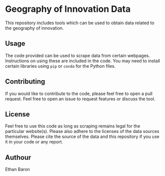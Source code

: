 # Geography of Innovation Data

This repository includes tools which can be used to obtain data related to the geography of innovation.

## Usage

The code provided can be used to scrape data from certain webpages.
Instructions on using these are included in the code.
You may need to install certain libraries using `pip` or `conda` for the Python files.

## Contributing

If you would like to contribute to the code, please feel free to open a pull request. Feel free to open an issue to request features or discuss the tool.

## License

Feel free to use this code as long as scraping remains legal for the particular website(s).
Please also adhere to the licenses of the data sources themselves.
Please cite the source of the data and this repository if you use it in your code or any report.

## Authour

Ethan Baron
